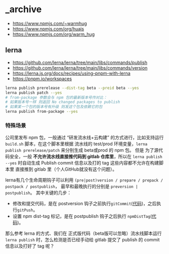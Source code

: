 # _archive

- https://www.npmjs.com/~warmhug
- https://www.npmjs.com/org/huajs
- https://www.npmjs.com/org/warm_hug

## lerna

- https://github.com/lerna/lerna/tree/main/libs/commands/publish
- https://github.com/lerna/lerna/tree/main/libs/commands/version
- https://lerna.js.org/docs/recipes/using-pnpm-with-lerna
- https://pnpm.io/workspaces

```sh
lerna publish prerelease --dist-tag beta --preid beta --yes
lerna publish patch --yes
# from-package 参数会与 npm 包的最新版本号作对比：
# 如果版本号一样 则返回 No changed packages to publish
# 如果某一个包的版本号有升级 则发这个包及依赖它的包
lerna publish from-package --yes
```

### 特殊场景

公司里发布 npm 包，一般通过 “研发流水线+云构建” 的方式进行，比如支持运行 `build.sh` 脚本，在这个脚本里根据 流水线的 test/prod 环境变量，`lerna publish prerelease/patch` 来分别生成 beta或prod 的 npm 包。
但是 为了源代码安全，一般 **不允许流水线直接推代码到 gitlab 仓库里**，所以在 `lerna publish --yes` 时自动生成 Publish commit 信息以及打的 tag 这些内容都不允许在构建脚本里 直接推到 gitlab 里（个人GitHub就没有这个问题）。

lerna有几个生命周期钩子可以利用 `(pre|post)version / prepare / prepack / postpack / postpublish`，
最早和最晚执行的分别是 `preversion | postpublish`。 其中关键的几步：
- 修改和提交代码，是在 postversion 钩子之前执行`gitCommit`([代码](https://github.com/lerna/lerna/blob/main/libs/commands/version/src/index.ts#L881))，之后执行`gitPush`。
- 设置 npm dist-tag 标记，是在 postpublish 钩子之后执行 `npmDistTag`([代码](https://github.com/lerna/lerna/blob/main/libs/commands/publish/src/index.ts#L1089))。

那么参考 lerna 的方式、我们在 正式版代码（beta版可以忽略）流水线脚本运行 `lerna publish` 时，怎么检测是否已经手动给 gitlab 提交了 publish 的 commit 信息以及打好了 tag 呢？
